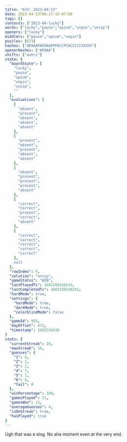 ```yaml
---
title: "673: 2023-04-23"
date: 2023-04-23T06:27:10-07:00
tags: []
contests: ["2023-04-lucky"]
words: ["lucky","pause","opium","unpin","unzip"]
openers: ["lucky"]
middlers: ["pause","opium","unpin"]
puzzles: [673]
hashes: ["APAAAPAPAAAPPPACCPCACCCCCXXXXX"]
openerHashes: ["APAAA"]
shifts: ["auhrz"]
state: {
  "boardState": [
    "lucky",
    "pause",
    "opium",
    "unpin",
    "unzip",
    ""
  ],
  "evaluations": [
    [
      "absent",
      "present",
      "absent",
      "absent",
      "absent"
    ],
    [
      "present",
      "absent",
      "present",
      "absent",
      "absent"
    ],
    [
      "absent",
      "present",
      "present",
      "present",
      "absent"
    ],
    [
      "correct",
      "correct",
      "present",
      "correct",
      "absent"
    ],
    [
      "correct",
      "correct",
      "correct",
      "correct",
      "correct"
    ],
    null
  ],
  "rowIndex": 5,
  "solution": "unzip",
  "gameStatus": "WIN",
  "lastPlayedTs": 1682256430243,
  "lastCompletedTs": 1682256430243,
  "hardMode": true,
  "settings": {
    "hardMode": true,
    "darkMode": true,
    "colorblindMode": false
  },
  "gameId": 955,
  "dayOffset": 673,
  "timestamp": 1682256430
}
stats: {
  "currentStreak": 10,
  "maxStreak": 10,
  "guesses": {
    "1": 0,
    "2": 1,
    "3": 2,
    "4": 7,
    "5": 1,
    "6": 0,
    "fail": 0
  },
  "winPercentage": 100,
  "gamesPlayed": 11,
  "gamesWon": 11,
  "averageGuesses": 4,
  "isOnStreak": true,
  "hasPlayed": true
}
---
```

<!-- more -->
Ugh that was a slog. No aha moment even at the very end.
